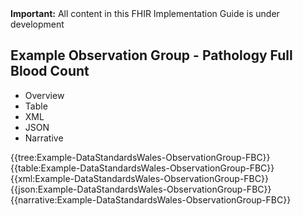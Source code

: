<div class="warning"><b>Important:</b> All content in this FHIR Implementation Guide is under development</div>

## Example Observation Group - Pathology Full Blood Count

<div class="tab-wrap">
  <ul class="tab-head">
    <li class="tablink" onclick="openCity(this,'tabtree')" data-target="tabtree">
      Overview
    </li>
    <li class="tablink" onclick="openCity(this,'tabtable')" data-target="tabtable">
      Table
    </li>
    <li class="tablink tab-active" onclick="openCity(this,'tabxml')" data-target="tabxml">
      XML
    </li>    
    <li class="tablink" onclick="openCity(this,'tabjson')" data-target="tabjson">
      JSON
    </li>    
    <li class="tablink" onclick="openCity(this,'tabnarrative')" data-target="tabnarrative">
      Narrative
    </li>
  </ul>
  <div class="tab-main">
    <div id="tabtree" class="tabcontent">
      {{tree:Example-DataStandardsWales-ObservationGroup-FBC}}
    </div>
    <div id="tabtable" class="tabcontent">
      {{table:Example-DataStandardsWales-ObservationGroup-FBC}}
    </div>       
    <div id="tabxml" class="tabcontent active">      
      {{xml:Example-DataStandardsWales-ObservationGroup-FBC}}
    </div>
    <div id="tabjson" class="tabcontent">
      {{json:Example-DataStandardsWales-ObservationGroup-FBC}}
    </div>       
    <div id="tabnarrative" class="tabcontent">
      {{narrative:Example-DataStandardsWales-ObservationGroup-FBC}}
    </div>  
  </div>
</div>